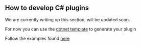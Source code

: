 ## How to develop C# plugins

We are currently writing up this section, will be updated soon.

For now you can use the [dotnet template](https://github.com/Flow-Launcher/dotnet-template) to generate your plugin 

Follow the examples found [here](https://github.com/Flow-Launcher/plugin-samples/tree/master/HelloWorldCSharp) 
